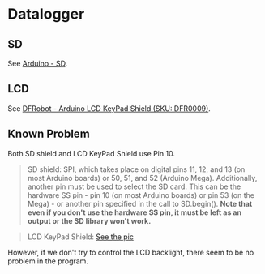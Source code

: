 # Datalogger

## SD
See [Arduino - SD](http://arduino.cc/en/Reference/SD).

## LCD
See [DFRobot - Arduino LCD KeyPad Shield (SKU: DFR0009)](https://www.dfrobot.com/wiki/index.php/Arduino_LCD_KeyPad_Shield_(SKU:_DFR0009)).

## Known Problem
Both SD shield and LCD KeyPad Shield use Pin 10.
> SD shield:
> SPI, which takes place on digital pins 11, 12, and 13 (on most Arduino boards) or 50, 51, and 52 (Arduino Mega). Additionally, another pin must be used to select the SD card. This can be the hardware SS pin - pin 10 (on most Arduino boards) or pin 53 (on the Mega) - or another pin specified in the call to SD.begin(). **Note that even if you don't use the hardware SS pin, it must be left as an output or the SD library won't work.**

> LCD KeyPad Shield:
> [See the pic](https://www.dfrobot.com/wiki/images/thumb/5/5e/DFR0009-PIN2.png/1800px-DFR0009-PIN2.png)

However, if we don't try to control the LCD backlight, there seem to be no problem in the program.
